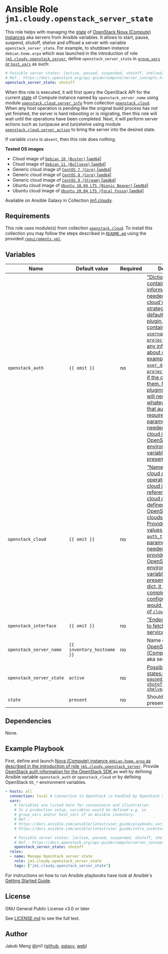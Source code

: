 # Ansible Role `jm1.cloudy.openstack_server_state`

This role helps with managing the [state][server-concepts] of [OpenStack Nova (Compute) instances][nova] aka servers
from Ansible variables. It allows to start, pause, suspend, shutoff, shelve and offload a server with variable
`openstack_server_state`. For example, to shutdown instance `debian.home.arpa` which was launched in the introduction of
role [`jm1.cloudy.openstack_server`][jm1-cloudy-openstack-server], define `openstack_server_state` in [`group_vars` or
`host_vars`][ansible-inventory] as such:

```yml
# Possible server states: [active, paused, suspended, shutoff, shelved, shelved_offloaded]
# Ref.: https://docs.openstack.org/api-guide/compute/server_concepts.html
openstack_server_state: shutoff
```

When this role is executed, it will first query the OpenStack API for the current [state][server-concepts] of Compute
instance named by `openstack_server_name` using module [`openstack.cloud.server_info`][openstack-cloud-server-info] from
collection [`openstack.cloud`][galaxy-openstack-cloud]. When any host operation is pending like the original build
process has not yet finished, the server is hard rebooting or is migrating, then this role will wait until the
operations have been completed. Next, it will perform server actions such as (un)pause and (un)shelve using module
[`openstack.cloud.server_action`][openstack-cloud-server-action] to bring the server into the desired state.

If variable `state` is `absent`, then this role does nothing.

[ansible-inventory]: https://docs.ansible.com/ansible/latest/user_guide/intro_inventory.html
[galaxy-openstack-cloud]: https://galaxy.ansible.com/openstack/cloud
[jm1-cloudy-openstack-server]: ../openstack_server/
[nova]: https://docs.openstack.org/nova/latest/
[openstack-cloud-server-action]: https://docs.ansible.com/ansible/latest/collections/openstack/cloud/server_action_module.html
[openstack-cloud-server-info]: https://docs.ansible.com/ansible/latest/collections/openstack/cloud/server_info_module.html
[openstacksdk-config]: https://docs.openstack.org/openstacksdk/latest/user/config/configuration.html
[server-concepts]: https://docs.openstack.org/api-guide/compute/server_concepts.html

**Tested OS images**
- Cloud image of [`Debian 10 (Buster)` \[`amd64`\]](https://cdimage.debian.org/cdimage/openstack/current/)
- Cloud image of [`Debian 11 (Bullseye)` \[`amd64`\]](https://cdimage.debian.org/images/cloud/bullseye/latest/)
- Generic cloud image of [`CentOS 7 (Core)` \[`amd64`\]](https://cloud.centos.org/centos/7/images/)
- Generic cloud image of [`CentOS 8 (Core)` \[`amd64`\]](https://cloud.centos.org/centos/8/x86_64/images/)
- Generic cloud image of [`CentOS 9 (Stream)` \[`amd64`\]](https://cloud.centos.org/centos/9-stream/x86_64/images/)
- Ubuntu cloud image of [`Ubuntu 18.04 LTS (Bionic Beaver)` \[`amd64`\]](https://cloud-images.ubuntu.com/bionic/current/)
- Ubuntu cloud image of [`Ubuntu 20.04 LTS (Focal Fossa)` \[`amd64`\]](https://cloud-images.ubuntu.com/focal/)

Available on Ansible Galaxy in Collection [jm1.cloudy](https://galaxy.ansible.com/jm1/cloudy).

## Requirements

This role uses module(s) from collection [`openstack.cloud`][galaxy-openstack-cloud]. To install this collection you may
follow the steps described in [`README.md`][jm1-cloudy-readme] using the provided [`requirements.yml`][
jm1-cloudy-requirements].

[jm1-cloudy-readme]: ../../README.md
[jm1-cloudy-requirements]: ../../requirements.yml

## Variables

| Name                            | Default value              | Required | Description                               |
| ------------------------------- | -------------------------- | -------- | ----------------------------------------- |
| `openstack_auth`                | `{{ omit }}`               | no       | ["Dictionary containing auth information as needed by the cloud's auth plugin strategy. For the default `password` plugin, this would contain `auth_url`, `username`, `password`, `project_name` and any information about domains (for example, `user_domain_name` or `project_domain_name`) if the cloud supports them. For other plugins, this param will need to contain whatever parameters that auth plugin requires. This parameter is not needed if a named cloud is provided or OpenStack `OS_*` environment variables are present"][openstack-cloud-server-action] |
| `openstack_cloud`               | `{{ omit }}`               | no       | ["Named cloud or cloud config to operate against. If cloud is a string, it references a named cloud config as defined in an OpenStack clouds.yaml file. Provides default values for `auth` and `auth_type`. This parameter is not needed if `auth` is provided or if OpenStack `OS_*` environment variables are present. If cloud is a dict, it contains a complete cloud configuration like would be in a section of `clouds.yaml`"][openstack-cloud-server-action] |
| `openstack_interface`           | `{{ omit }}`               | no       | ["Endpoint URL type to fetch from the service catalog"][openstack-cloud-server-action] |
| `openstack_server_name`         | `{{ inventory_hostname }}` | no       | Name of the [OpenStack Nova (Compute) instance][nova] aka server |
| `openstack_server_state`        | `active`                   | no       | [Possible server states: `[active, paused, suspended, shutoff, shelved, shelved_offloaded]`][server-concepts] |
| `state`                         | `present`                  | no       | Should the server be present or absent |

## Dependencies

None.

## Example Playbook

First, define and launch [Nova (Compute) instance `debian.home.arpa` as described in the introduction of role
`jm1.cloudy.openstack_server`][jm1-cloudy-openstack-server]. Provide [OpenStack auth information for the OpenStack SDK
][openstacksdk-config] as well by defining Ansible variable `openstack_auth` or `openstack_cloud` or by defining
OpenStack `OS_*` environment variables.

```yml
- hosts: all
  connection: local # Connection to OpenStack is handled by OpenStack SDK and Ansible's OpenStack modules
  vars:
    # Variables are listed here for convenience and illustration.
    # In a production setup, variables would be defined e.g. in
    # group_vars and/or host_vars of an Ansible inventory.
    # Ref.:
    # https://docs.ansible.com/ansible/latest/user_guide/playbooks_variables.html
    # https://docs.ansible.com/ansible/latest/user_guide/intro_inventory.html

    # Possible server states: [active, paused, suspended, shutoff, shelved, shelved_offloaded]
    # Ref.: https://docs.openstack.org/api-guide/compute/server_concepts.html
    openstack_server_state: shutoff
  roles:
  - name: Manage OpenStack server state
    role: jm1.cloudy.openstack_server_state
    tags: ["jm1.cloudy.openstack_server_state"]
```

For instructions on how to run Ansible playbooks have look at Ansible's
[Getting Started Guide](https://docs.ansible.com/ansible/latest/network/getting_started/first_playbook.html).

## License

GNU General Public License v3.0 or later

See [LICENSE.md](../../LICENSE.md) to see the full text.

## Author

Jakob Meng
@jm1 ([github](https://github.com/jm1), [galaxy](https://galaxy.ansible.com/jm1), [web](http://www.jakobmeng.de))
